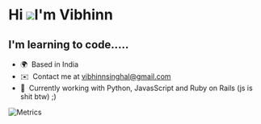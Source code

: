 Hi ![](https://user-images.githubusercontent.com/18350557/176309783-0785949b-9127-417c-8b55-ab5a4333674e.gif)I'm Vibhinn
===============================================================================================================================

I'm learning to code.....
-------------------------------------------------------------------------

* 🌍  Based in India
* ✉️  Contact me at [vibhinnsinghal@gmail.com](mailto:vibhinnsinghal@gmail.com)
* 🧠  Currently working with Python, JavasScript and Ruby on Rails (js is shit btw) ;)


![Metrics](https://metrics.lecoq.io/VibhinnS?template=classic&isocalendar=1&base=header%2C%20activity%2C%20community%2C%20repositories%2C%20metadata&base.indepth=false&base.hireable=false&base.skip=false&isocalendar=false&isocalendar.duration=full-year&config.timezone=Asia%2FCalcutta)

